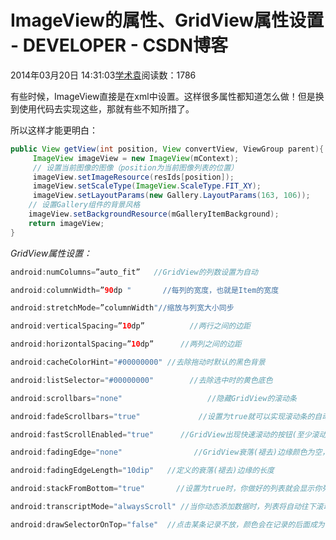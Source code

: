# ImageView的属性、GridView属性设置 - DEVELOPER - CSDN博客





2014年03月20日 14:31:03[学术袁](https://me.csdn.net/u012827205)阅读数：1786








有些时候，ImageView直接是在xml中设置。这样很多属性都知道怎么做！但是换到使用代码去实现这些，那就有些不知所措了。

所以这样才能更明白：



```java
public View getView(int position, View convertView, ViewGroup parent){
     ImageView imageView = new ImageView(mContext);
     // 设置当前图像的图像（position为当前图像列表的位置）
     imageView.setImageResource(resIds[position]);
     imageView.setScaleType(ImageView.ScaleType.FIT_XY);
     imageView.setLayoutParams(new Gallery.LayoutParams(163, 106));
    // 设置Gallery组件的背景风格
    imageView.setBackgroundResource(mGalleryItemBackground);
    return imageView;
}
```


*GridView属性设置：*

```java
android:numColumns=”auto_fit”   //GridView的列数设置为自动

android:columnWidth=”90dp "       //每列的宽度，也就是Item的宽度

android:stretchMode=”columnWidth"//缩放与列宽大小同步

android:verticalSpacing=”10dp”          //两行之间的边距

android:horizontalSpacing=”10dp”      //两列之间的边距 

android:cacheColorHint="#00000000" //去除拖动时默认的黑色背景

android:listSelector="#00000000"        //去除选中时的黄色底色

android:scrollbars="none"                   //隐藏GridView的滚动条

android:fadeScrollbars="true"             //设置为true就可以实现滚动条的自动隐藏和显示

android:fastScrollEnabled="true"      //GridView出现快速滚动的按钮(至少滚动4页才会显示)

android:fadingEdge="none"                //GridView衰落(褪去)边缘颜色为空，缺省值是vertical。(可以理解为上下边缘的提示色)

android:fadingEdgeLength="10dip"   //定义的衰落(褪去)边缘的长度

android:stackFromBottom="true"       //设置为true时，你做好的列表就会显示你列表的最下面

android:transcriptMode="alwaysScroll" //当你动态添加数据时，列表将自动往下滚动最新的条目可以自动滚动到可视范围内

android:drawSelectorOnTop="false"  //点击某条记录不放，颜色会在记录的后面成为背景色,内容的文字可见(缺省为false)
```










